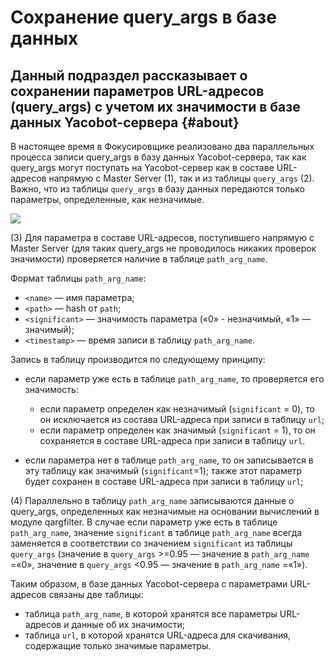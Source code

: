 # Сохранение query_args в базе данных

## Данный подраздел рассказывает о сохранении параметров URL-адресов (query_args) с учетом их значимости в базе данных Yacobot-сервера {#about}

В настоящее время в Фокусировщике реализовано два параллельных процесса записи query_args в базу данных Yacobot-сервера, так как query_args могут поступать на Yacobot-сервер как в составе URL-адресов напрямую с Master Server (1), так и из таблицы `query_args` (2). Важно, что из таблицы `query_args` в базу данных передаются только параметры, определенные, как незначимые.

![](images/pathargname.png)

(3) Для параметра в составе URL-адресов, поступившего напрямую с Master Server (для таких query_args не проводилось никаких проверок значимости) проверяется наличие в таблице `path_arg_name`.

Формат таблицы `path_arg_name`:

* `<name>` — имя параметра;
* `<path>` — hash от `path`;
* `<significant>` — значимость параметра («0» - незначимый, «1» — значимый);
* `<timestamp>` — время записи в таблицу `path_arg_name`.

Запись в таблицу производится по следующему принципу:

* если параметр уже есть в таблице `path_arg_name`, то проверяется его значимость:
    
    * если параметр определен как незначимый (`significant` = 0), то он исключается из состава URL-адреса при записи в таблицу `url`;
    * если параметр определен как значимый (`significant` = 1), то он сохраняется в составе URL-адреса при записи в таблицу `url`.
    
* если параметра нет в таблице `path_arg_name`, то он записывается в эту таблицу как значимый (`significant`=1); также этот параметр будет сохранен в составе URL-адреса при записи в таблицу `url`;

(4) Параллельно в таблицу `path_arg_name` записываются данные о query_args, определенных как незначимые на основании вычислений в модуле qargfilter. В случае если параметр уже есть в таблице `path_arg_name`, значение `significant` в таблице `path_arg_name` всегда заменяется в соответствии со значением `significant` из таблицы `query_args` (значение в `query_args` >=0.95 — значение в `path_arg_name` =«0», значение в `query_args` <0.95 — значение в `path_arg_name` =«1»).

Таким образом, в базе данных Yacobot-сервера с параметрами URL-адресов связаны две таблицы:

* таблица `path_arg_name`, в которой хранятся все параметры URL-адресов и данные об их значимости;
* таблица `url`, в которой хранятся URL-адреса для скачивания, содержащие только значимые параметры.

